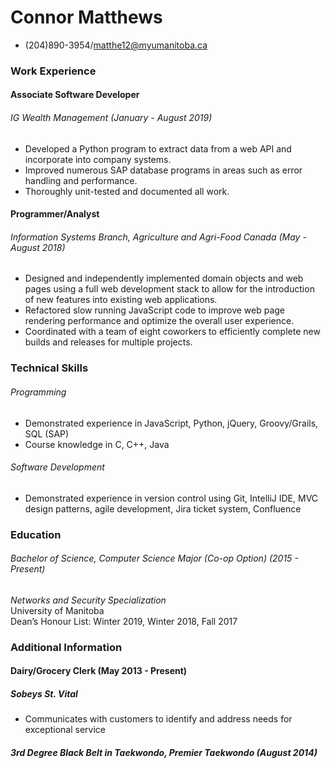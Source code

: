# __Connor Matthews__
 - (204)890-3954/matthe12@myumanitoba.ca

### __Work Experience__
  #### Associate Software Developer
   ###### IG Wealth Management (January - August 2019)
   - Developed a Python program to extract data from a web API and incorporate into company
   systems.
   - Improved numerous SAP database programs in areas such as error handling and performance.
   - Thoroughly unit-tested and documented all work.

#### Programmer/Analyst
  ###### Information Systems Branch, Agriculture and Agri-Food Canada (May - August 2018)
  - Designed and independently implemented domain objects and web pages using a full web
   development stack to allow for the introduction of new features into existing web applications.
  - Refactored slow running JavaScript code to improve web page rendering performance and
   optimize the overall user experience.
  - Coordinated with a team of eight coworkers to efficiently complete new builds and releases for
   multiple projects.

### __Technical Skills__
  ###### Programming
  - Demonstrated experience in JavaScript, Python, jQuery, Groovy/Grails, SQL (SAP)
  - Course knowledge in C, C++, Java

###### Software Development
 - Demonstrated experience in version control using Git, IntelliJ IDE, MVC design patterns, agile development, Jira ticket system, Confluence

### __Education__
 ###### Bachelor of Science, Computer Science Major (Co-op Option) (2015 - Present)
 *Networks and Security  Specialization*                                                              
  University of Manitoba   
  Dean’s Honour List: Winter 2019, Winter 2018, Fall 2017

### __Additional Information__
  #### Dairy/Grocery Clerk (May 2013 - Present)
  ##### Sobeys St. Vital
  - Communicates with customers to identify and address needs for exceptional service

##### 3rd Degree Black Belt in Taekwondo, Premier Taekwondo (August 2014)

